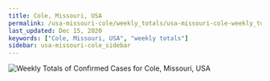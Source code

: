 ```yaml
---
title: Cole, Missouri, USA
permalink: /usa-missouri-cole/weekly_totals/usa-missouri-cole-weekly_totals.html
last_updated: Dec 15, 2020
keywords: ["Cole, Missouri, USA", "weekly totals"]
sidebar: usa-missouri-cole_sidebar
---
```


![Weekly Totals of Confirmed Cases for Cole, Missouri, USA](/covid_tracker/images/graphs/usa-missouri-cole-weekly_totals_graph.png)
